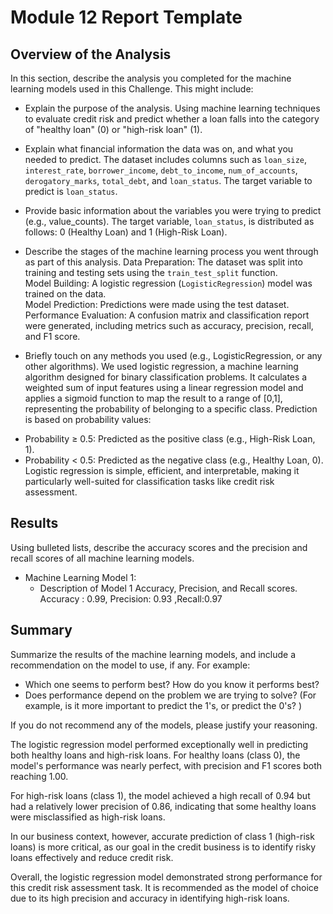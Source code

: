# Module 12 Report Template

## Overview of the Analysis

In this section, describe the analysis you completed for the machine learning models used in this Challenge. This might include:

* Explain the purpose of the analysis.
Using machine learning techniques to evaluate credit risk and predict whether a loan falls into the category of "healthy loan" (0) or "high-risk loan" (1).

* Explain what financial information the data was on, and what you needed to predict.
The dataset includes columns such as `loan_size`, `interest_rate`, `borrower_income`, `debt_to_income`, `num_of_accounts`, `derogatory_marks`, `total_debt`, and `loan_status`. The target variable to predict is `loan_status`.

* Provide basic information about the variables you were trying to predict (e.g., value_counts).
The target variable, `loan_status`, is distributed as follows: 0 (Healthy Loan) and 1 (High-Risk Loan).

* Describe the stages of the machine learning process you went through as part of this analysis.
Data Preparation: The dataset was split into training and testing sets using the `train_test_split` function.  
Model Building: A logistic regression (`LogisticRegression`) model was trained on the data.  
Model Prediction: Predictions were made using the test dataset.  
Performance Evaluation: A confusion matrix and classification report were generated, including metrics such as accuracy, precision, recall, and F1 score.


* Briefly touch on any methods you used (e.g., LogisticRegression, or any other algorithms).
We used logistic regression, a machine learning algorithm designed for binary classification problems. It calculates a weighted sum of input features using a linear regression model and applies a sigmoid function to map the result to a range of [0,1], representing the probability of belonging to a specific class.
Prediction is based on probability values:
- Probability ≥ 0.5: Predicted as the positive class (e.g., High-Risk Loan, 1).  
- Probability < 0.5: Predicted as the negative class (e.g., Healthy Loan, 0).  
Logistic regression is simple, efficient, and interpretable, making it particularly well-suited for classification tasks like credit risk assessment.


## Results

Using bulleted lists, describe the accuracy scores and the precision and recall scores of all machine learning models.

* Machine Learning Model 1:
    * Description of Model 1 Accuracy, Precision, and Recall scores.
 Accuracy : 0.99,  Precision: 0.93 ,Recall:0.97
  
## Summary

Summarize the results of the machine learning models, and include a recommendation on the model to use, if any. For example:

* Which one seems to perform best? How do you know it performs best?
* Does performance depend on the problem we are trying to solve? (For example, is it more important to predict the 1's, or predict the 0's? )

If you do not recommend any of the models, please justify your reasoning.

The logistic regression model performed exceptionally well in predicting both healthy loans and high-risk loans. For healthy loans (class 0), the model's performance was nearly perfect, with precision and F1 scores both reaching 1.00.  

For high-risk loans (class 1), the model achieved a high recall of 0.94 but had a relatively lower precision of 0.86, indicating that some healthy loans were misclassified as high-risk loans.  

In our business context, however, accurate prediction of class 1 (high-risk loans) is more critical, as our goal in the credit business is to identify risky loans effectively and reduce credit risk.  

Overall, the logistic regression model demonstrated strong performance for this credit risk assessment task. It is recommended as the model of choice due to its high precision and accuracy in identifying high-risk loans.